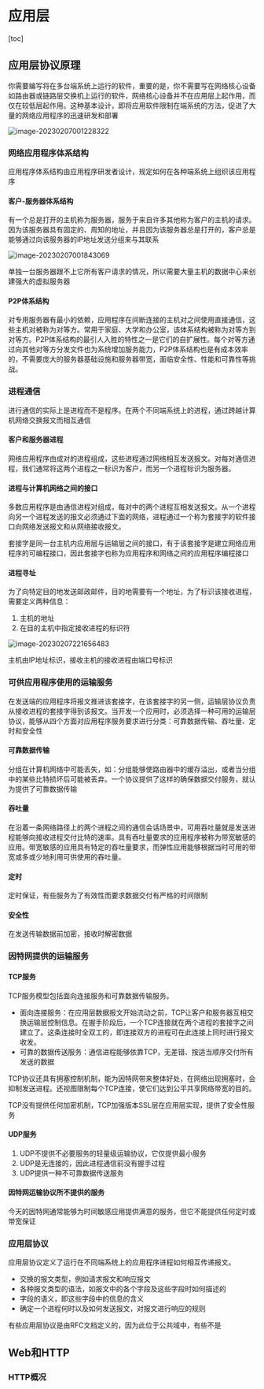# 应用层

[toc]

## 应用层协议原理

你需要编写将在多台端系统上运行的软件，重要的是，你不需要写在网络核心设备如路由器或链路层交换机上运行的软件，网络核心设备并不在应用层上起作用，而仅在较低层起作用。这种基本设计，即将应用软件限制在端系统的方法，促进了大量的网络应用程序的迅速研发和部署

![image-20230207001228322](asserts/image-20230207001228322.png)

### 网络应用程序体系结构

应用程序体系结构由应用程序研发者设计，规定如何在各种端系统上组织该应用程序

#### 客户-服务器体系结构

有一个总是打开的主机称为服务器，服务于来自许多其他称为客户的主机的请求。因为该服务器具有固定的、周知的地址，并且因为该服务器总是打开的，客户总是能够通过向该服务器的IP地址发送分组来与其联系

![image-20230207001843069](asserts/image-20230207001843069.png)

单独一台服务器跟不上它所有客户请求的情况，所以需要大量主机的数据中心来创建强大的虚拟服务器

#### P2P体系结构

对专用服务器有最小的依赖，应用程序在间断连接的主机对之间使用直接通信，这些主机对被称为对等方。常用于家庭、大学和办公室，该体系结构被称为对等方到对等方。P2P体系结构的最引人入胜的特性之一是它们的自扩展性。每个对等方通过向其他对等方分发文件也为系统增加服务能力，P2P体系结构也是有成本效率的，不需要庞大的服务器基础设施和服务器带宽，面临安全性、性能和可靠性等挑战。

### 进程通信

进行通信的实际上是进程而不是程序。在两个不同端系统上的进程，通过跨越计算机网络交换报文而相互通信

#### 客户和服务器进程

网络应用程序由成对的进程组成，这些进程通过网络相互发送报文。对每对通信进程，我们通常将这两个进程之一标识为客户，而另一个进程标识为服务器。

#### 进程与计算机网络之间的接口

多数应用程序是由通信进程对组成，每对中的两个进程互相发送报文。从一个进程向另一个进程发送的报文必须通过下面的网络，进程通过一个称为套接字的软件接口向网络发送报文和从网络接收报文。

套接字是同一台主机内应用层与运输层之间的接口，有于该套接字是建立网络应用程序的可编程接口，因此套接字也称为应用程序和网络之间的应用程序编程接口

#### 进程寻址

为了向特定目的地发送邮政邮件，目的地需要有一个地址，为了标识该接收进程，需要定义两种信息：

1. 主机的地址
2. 在目的主机中指定接收进程的标识符

![image-20230207221656483](asserts/image-20230207221656483.png)

主机由IP地址标识，接收主机的接收进程由端口号标识

### 可供应用程序使用的运输服务

在发送端的应用程序将报文推进该套接字，在该套接字的另一侧，运输层协议负责从接收进程的套接字得到该报文。当开发一个应用时，必须选择一种可用的运输层协议，能够从四个方面对应用程序服务要求进行分类：可靠数据传输、吞吐量、定时和安全性

#### 可靠数据传输

分组在计算机网络中可能丢失，如：分组能够使路由器中的缓存溢出，或者当分组中的某些比特损坏后可能被丢弃。一个协议提供了这样的确保数据交付服务，就认为提供了可靠数据传输

#### 吞吐量

在沿着一条网络路径上的两个进程之间的通信会话场景中，可用吞吐量就是发送进程能够向接收进程交付比特的速率。具有吞吐量要求的应用程序被称为带宽敏感的应用。带宽敏感的应用具有特定的吞吐量要求，而弹性应用能够根据当时可用的带宽或多或少地利用可供使用的吞吐量。

#### 定时

定时保证，有些服务为了有效性而要求数据交付有严格的时间限制

#### 安全性

在发送传输数据前加密，接收时解密数据

### 因特网提供的运输服务

#### TCP服务

TCP服务模型包括面向连接服务和可靠数据传输服务。

- 面向连接服务：在应用层数据报文开始流动之前，TCP让客户和服务器互相交换运输层控制信息。在握手阶段后，一个TCP连接就在两个进程的套接字之间建立了。这条连接时全双工的，即连接双方的进程可在此连接上同时进行报文收发。
- 可靠的数据传送服务：通信进程能够依靠TCP，无差错、按适当顺序交付所有发送的数据

TCP协议还具有拥塞控制机制，能为因特网带来整体好处，在网络出现拥塞时，会抑制发送进程。还视图限制每个TCP连接，使它们达到公平共享网络带宽的目的。

TCP没有提供任何加密机制，TCP加强版本SSL层在应用层实现，提供了安全性服务

#### UDP服务

1. UDP不提供不必要服务的轻量级运输协议，它仅提供最小服务
2. UDP是无连接的，因此进程通信前没有握手过程
3. UDP提供一种不可靠数据传送服务

#### 因特网运输协议所不提供的服务

今天的因特网通常能够为时间敏感应用提供满意的服务，但它不能提供任何定时或带宽保证

### 应用层协议

应用层协议定义了运行在不同端系统上的应用程序进程如何相互传递报文。

- 交换的报文类型，例如请求报文和响应报文
- 各种报文类型的语法，如报文中的各个字段及这些字段时如何描述的
- 字段的语义，即这些字段中的信息的含义
- 确定一个进程何时以及如何发送报文，对报文进行响应的规则

有些应用层协议是由RFC文档定义的，因为此位于公共域中，有些不是

## Web和HTTP

### HTTP概况























